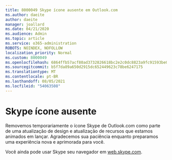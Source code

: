 ```yaml
---
title: 8000049 Skype ícone ausente em Outlook.com
ms.author: daeite
author: daeite
manager: joallard
ms.date: 04/21/2020
ms.audience: Admin
ms.topic: article
ms.service: o365-administration
ROBOTS: NOINDEX, NOFOLLOW
localization_priority: Normal
ms.custom: 8000049
ms.openlocfilehash: 6864ffb57acf80ad3732826618bc2e2c0dc8823a9fc91593be0a3697cd110ca0
ms.sourcegitcommit: b5f7da89a650d2915dc652449623c78be6247175
ms.translationtype: MT
ms.contentlocale: pt-BR
ms.lasthandoff: 08/05/2021
ms.locfileid: "54063508"
---
```

# <a name="skype-icon-missing"></a>Skype ícone ausente

Removemos temporariamente o ícone Skype de Outlook.com como parte de uma atualização de design e atualização de recursos que estamos animados em lançar. Agradecemos sua paciência enquanto preparamos uma experiência nova e aprimorada para você.

Você ainda pode usar Skype seu navegador em [web.skype.com](https://web.skype.com).